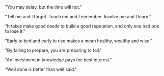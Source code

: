"You may delay, but the time will not."

"Tell me and I forget. Teach me and I remember. Involve me and I learn."

"It takes make good deeds to build a good reputation, and only one bad one to lose it."

"Early to bed and early to rise makes a mean healthy, wealthy and wise."

"By failing to prepare, you are preparing to fail."

"An investment in knowledge pays the best interest."

"Well done is better than well said."
